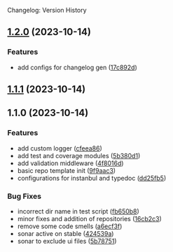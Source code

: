 Changelog: Version History
## [1.2.0](https://github.com/mindwebs/nodets-api-template/compare/v1.1.1...v1.2.0) (2023-10-14)


### Features

* add configs for changelog gen ([17c892d](https://github.com/mindwebs/nodets-api-template/commit/17c892dc4abe127da8560093485449ec75f59f1a))

## [1.1.1](https://github.com/mindwebs/nodets-api-template/compare/v1.1.0...v1.1.1) (2023-10-14)

## 1.1.0 (2023-10-14)


### Features

* add custom logger ([cfeea86](https://github.com/mindwebs/nodets-api-template/commit/cfeea86ed8c50e3b6b95d35284128246f5c1c82d))
* add test and coverage modules ([5b380d1](https://github.com/mindwebs/nodets-api-template/commit/5b380d112eba8ac23beb74632094b03a3ac7c5de))
* add validation middleware ([4f8016d](https://github.com/mindwebs/nodets-api-template/commit/4f8016d3ac71b3032f976bfb3b2c2f15f6c09353))
* basic repo template init ([9f9aac3](https://github.com/mindwebs/nodets-api-template/commit/9f9aac3b76aa893369c92b67844da0348c292b22))
* configurations for instanbul and typedoc ([dd25fb5](https://github.com/mindwebs/nodets-api-template/commit/dd25fb5b5ccf3aa43ecb9273d330ff83be5eba74))


### Bug Fixes

* incorrect dir name in test script ([fb650b8](https://github.com/mindwebs/nodets-api-template/commit/fb650b80276bbf107568e317fd47e68395c3cdbf))
* minor fixes and addition of repositories ([16cb2c3](https://github.com/mindwebs/nodets-api-template/commit/16cb2c31d1c66bc58df0d40f8255a3c1fbb310af))
* remove some code smells ([a6ecf3f](https://github.com/mindwebs/nodets-api-template/commit/a6ecf3fc165544ee3a90ede54516a44680f81afd))
* sonar active on stable ([424539a](https://github.com/mindwebs/nodets-api-template/commit/424539aa6620366ac906add274507acd7039bdac))
* sonar to exclude ui files ([5b78751](https://github.com/mindwebs/nodets-api-template/commit/5b7875143d9ad16ce37b0593bba31cb765f2eb00))
